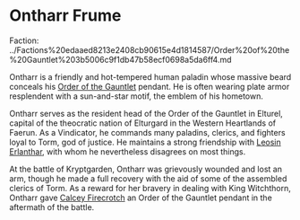# Ontharr Frume

Faction: ../Factions%20edaaed8213e2408cb90615e4d1814587/Order%20of%20the%20Gauntlet%203b5006c9f1db47b58ecf0698a5da6ff4.md

Ontharr is a friendly and hot-tempered human paladin whose massive beard conceals his [Order of the Gauntlet](../Factions/Order%20of%20the%20Gauntlet.md) pendant. He is often wearing plate armor resplendent with a sun-and-star motif, the emblem of his hometown.

Ontharr serves as the resident head of the Order of the Gauntlet in Elturel, capital of the theocratic nation of Elturgard in the Western Heartlands of Faerun. As a Vindicator, he commands many paladins, clerics, and fighters loyal to Torm, god of justice. He maintains a strong friendship with [Leosin Erlanthar](Leosin%20Erlanthar.md), with whom he nevertheless disagrees on most things.

At the battle of Kryptgarden, Ontharr was grievously wounded and lost an arm, though he made a full recovery with the aid of some of the assembled clerics of Torm. As a reward for her bravery in dealing with King Witchthorn, Ontharr gave [Calcey Firecrotch](Calcey%20Firecrotch/%21index.md) an Order of the Gauntlet pendant in the aftermath of the battle.